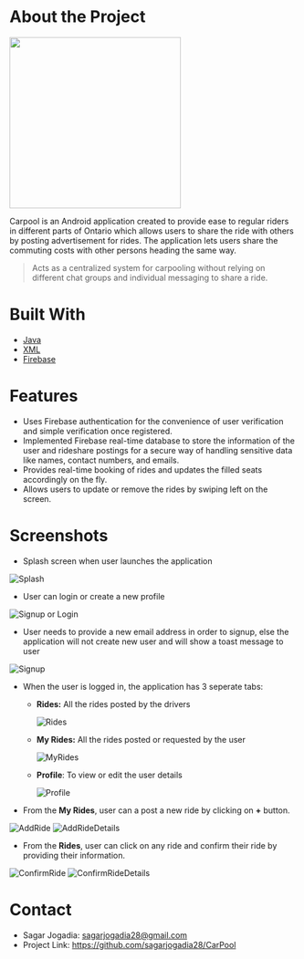 # About the Project

<img src="https://github.com/sagarjogadia28/CarPool/blob/master/app/src/main/ic_carpool_logo-web.png" width="300px" height="300px">

Carpool is an Android application created to provide ease to regular riders in different parts of Ontario which allows users to share the ride with others by posting advertisement for rides. The application lets users share the commuting costs with other persons heading the same way.

> Acts as a centralized system for carpooling without relying on different chat groups and individual messaging to share a ride.

# Built With

- [Java](https://java.com/en/)
- [XML](https://www.w3schools.com/xml/xml_whatis.asp)
- [Firebase](https://firebase.google.com/)

# Features

- Uses Firebase authentication for the convenience of user verification and simple verification once registered.
- Implemented Firebase real-time database to store the information of the user and rideshare postings for a secure way of handling sensitive data like names, contact numbers, and emails.
- Provides real-time booking of rides and updates the filled seats accordingly on the fly.
- Allows users to update or remove the rides by swiping left on the screen.

# Screenshots
  
- Splash screen when user launches the application

![Splash](Images/Splash.png)

- User can login or create a new profile

![Signup or Login](Images/LoginSignup.png)

- User needs to provide a new email address in order to signup, else the application will not create new user and will show a toast message to user

![Signup](Images/Signup.png)

- When the user is logged in, the application has 3 seperate tabs:
  - <b>Rides:</b> All the rides posted by the drivers
  
    ![Rides](Images/Rides.png)

  - <b>My Rides:</b> All the rides posted or requested by the user
  
    ![MyRides](Images/MyRides.png)

  - <b>Profile</b>: To view or edit the user details
  
    ![Profile](Images/Profile.png)

- From the <b>My Rides</b>, user can a post a new ride by clicking on <b>+</b> button.

![AddRide](Images/AddRide.png)  ![AddRideDetails](Images/AddRideDetails.png)

- From the <b>Rides</b>, user can click on any ride and confirm their ride by providing their information.

![ConfirmRide](Images/ConfirmRide.png)  ![ConfirmRideDetails](Images/ConfirmRideDetails.png)

# Contact

- Sagar Jogadia: sagarjogadia28@gmail.com
- Project Link: https://github.com/sagarjogadia28/CarPool
